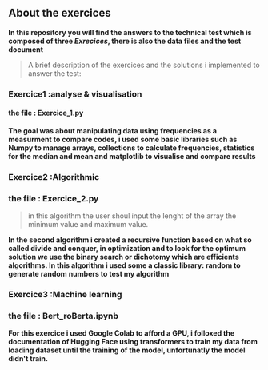 ## About the exercices
 **In this repository you will find the answers to the technical test
 which is composed of three _Exrecices_, there is also the data files and the test document**
 > A brief description of the exercices and the solutions i implemented to answer the test:
 ### Exercice1 :analyse & visualisation
 #### the file : Exercice_1.py
**The goal was about manipulating data using frequencies as a measurment to compare codes, i used some basic libraries such as Numpy to manage arrays, 
collections to calculate frequencies, statistics for the median and mean and matplotlib to visualise and compare results**
### Exercice2 :Algorithmic
### the file : Exercice_2.py 
> in this algorithm the user shoul input the lenght of the array the minimum value and maximum value.

**In the second algorithm i created a recursive function based on what so called divide and conquer, in optimization and to look for the optimum solution we use the binary search or dichotomy which are efficients algorithms. 
In this algorithm i used some a classic library: random to generate random numbers to test my algorithm**

### Exercice3 :Machine learning
### the file : Bert_roBerta.ipynb
**For this exercice i used Google Colab to afford a GPU, i folloxed the documentation of Hugging Face using transformers to train my data from loading dataset until the training of the model, unfortunatly the model didn't train.**
